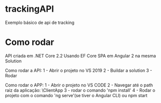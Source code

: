 # trackingAPI
Exemplo básico de api de tracking

# Como rodar

API criada em .NET Core 2.2
Usando EF Core
SPA em Angular 2 na mesma Solution

Como rodar a API:
1 - Abrir o projeto no VS 2019 
2 - Buildar a solution 
3 - Rodar

Como rodar o APP:
1 - Abrir o projeto no VS CODE 
2 - Navegar até o path raiz da aplicação: \ClientApp
3 - rodar o comando 'npm install'
4 - Rodar o projeto com o comando 'ng serve'(se tiver o Angular CLI) ou npm start




